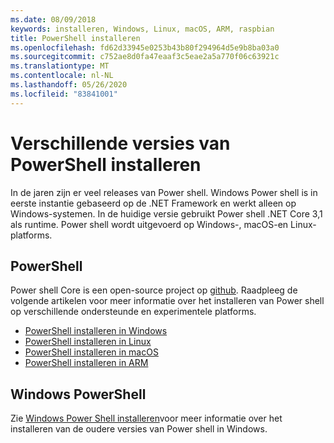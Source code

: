 ```yaml
---
ms.date: 08/09/2018
keywords: installeren, Windows, Linux, macOS, ARM, raspbian
title: PowerShell installeren
ms.openlocfilehash: fd62d33945e0253b43b80f294964d5e9b8ba03a0
ms.sourcegitcommit: c752ae8d0fa47eaaf3c5eae2a5a770f06c63921c
ms.translationtype: MT
ms.contentlocale: nl-NL
ms.lasthandoff: 05/26/2020
ms.locfileid: "83841001"
---
```

# <a name="installing-various-versions-of-powershell"></a>Verschillende versies van PowerShell installeren

In de jaren zijn er veel releases van Power shell. Windows Power shell is in eerste instantie gebaseerd op de .NET Framework en werkt alleen op Windows-systemen. In de huidige versie gebruikt Power shell .NET Core 3,1 als runtime. Power shell wordt uitgevoerd op Windows-, macOS-en Linux-platforms.

## <a name="powershell"></a>PowerShell

Power shell Core is een open-source project op [github](https://github.com/powershell/powershell). Raadpleeg de volgende artikelen voor meer informatie over het installeren van Power shell op verschillende ondersteunde en experimentele platforms.

- [PowerShell installeren in Windows](Installing-PowerShell-Core-on-Windows.md)
- [PowerShell installeren in Linux](Installing-PowerShell-Core-on-Linux.md)
- [PowerShell installeren in macOS](Installing-PowerShell-Core-on-macOS.md)
- [PowerShell installeren in ARM](PowerShell-Core-on-ARM.md)

## <a name="windows-powershell"></a>Windows PowerShell

Zie [Windows Power Shell installeren](../windows-powershell/install/installing-windows-powershell.md)voor meer informatie over het installeren van de oudere versies van Power shell in Windows.
